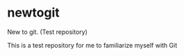 newtogit
========

New to git. (Test repository)

This is a test repository for me to familiarize myself with Git

